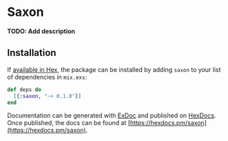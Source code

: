 # Saxon

**TODO: Add description**

## Installation

If [available in Hex](https://hex.pm/docs/publish), the package can be installed
by adding `saxon` to your list of dependencies in `mix.exs`:

```elixir
def deps do
  [{:saxon, "~> 0.1.0"}]
end
```

Documentation can be generated with [ExDoc](https://github.com/elixir-lang/ex_doc)
and published on [HexDocs](https://hexdocs.pm). Once published, the docs can
be found at [https://hexdocs.pm/saxon](https://hexdocs.pm/saxon).

